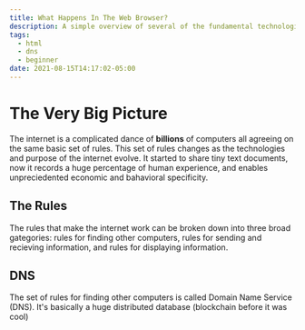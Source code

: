 ```yaml
---
title: What Happens In The Web Browser?
description: A simple overview of several of the fundamental technologies that make the internet work.
tags:
  - html
  - dns
  - beginner
date: 2021-08-15T14:17:02-05:00
---
```


# The Very Big Picture

The internet is a complicated dance of **billions** of computers all agreeing on the same basic set of rules. This set of rules changes as the technologies and purpose of the internet evolve. It started to share tiny text documents, now it records a huge percentage of human experience, and enables unpreciedented economic and bahavioral specificity.

## The Rules

The rules that make the internet work can be broken down into three broad gategories: rules for finding other computers, rules for sending and recieving information, and rules for displaying information.

## DNS

The set of rules for finding other computers is called Domain Name Service (DNS). It's basically a huge distributed database (blockchain before it was cool)
